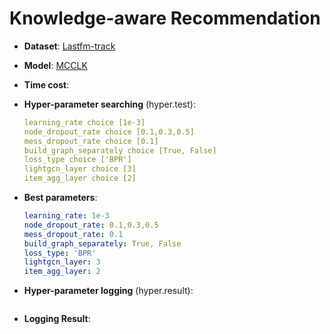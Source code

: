 # Knowledge-aware Recommendation

- **Dataset**: [Lastfm-track](../../md/lastfm-track_kg.md)

- **Model**: [MCCLK](https://recbole.io/docs/user_guide/model/knowledge/mcclk.html)

- **Time cost**: 

- **Hyper-parameter searching** (hyper.test):

  ```yaml
  learning_rate choice [1e-3]
  node_dropout_rate choice [0.1,0.3,0.5]
  mess_dropout_rate choice [0.1]
  build_graph_separately choice [True, False]
  loss_type choice ['BPR']
  lightgcn_layer choice [3]
  item_agg_layer choice [2]
  ```

- **Best parameters**:

  ```yaml
  learning_rate: 1e-3
  node_dropout_rate: 0.1,0.3,0.5
  mess_dropout_rate: 0.1
  build_graph_separately: True, False
  loss_type: 'BPR'
  lightgcn_layer: 3
  item_agg_layer: 2
  ```

- **Hyper-parameter logging** (hyper.result):

  ```yaml
  
  ```


- **Logging Result**:

  ```yaml
  ```

  

